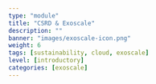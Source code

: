 ```yaml
---
type: "module"
title: "CSRD & Exoscale"
description: ""
banner: "images/exoscale-icon.png"
weight: 6
tags: [sustainability, cloud, exoscale]
level: [introductory]
categories: [exoscale]
---
```


